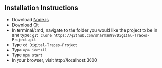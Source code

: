 ## Installation Instructions
* Download [Node.js](https://nodejs.org/en/download/)
* Download [Git](https://git-scm.com/book/en/v2/Getting-Started-Installing-Git)
* In terminal/cmd, navigate to the folder you would like the project to be in and type: `git clone https://github.com/sharman99/Digital-Traces-Project.git`
* Type `cd Digital-Traces-Project`
* Type `npm install`
* Type `npm start`
* In your browser, visit http://localhost:3000
